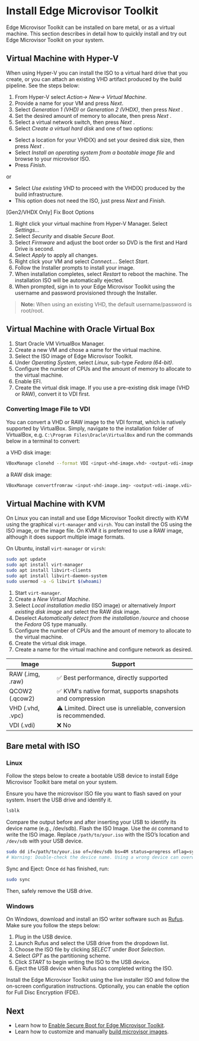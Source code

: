 # Install Edge Microvisor Toolkit

Edge Microvisor Toolkit can be installed on bare metal, or as a virtual machine. This section
describes in detail how to quickly install and try out Edge Microvisor Toolkit on your system.

## Virtual Machine with Hyper-V

When using Hyper-V you can install the ISO to a virtual hard drive that you create, or
you can attach an existing VHD artifact produced by the build pipeline. See the steps below:

1. From Hyper-V select *Action-> New-> Virtual Machine*.
2. Provide a name for your VM and press *Next*.
3. Select *Generation 1 (VHD)* or *Generation 2 (VHDX)*, then press *Next* .
4. Set the desired amount of memory to allocate, then press *Next* .
5. Select a virtual network switch, then press *Next* .
6. Select *Create a virtual hard disk* and one of two options:
  - Select a location for your VHD(X) and set your desired disk size, then press *Next* .
  - Select *Install an operating system from a bootable image file* and browse to your microvisor ISO.
  - Press *Finish*.

  or

  - Select *Use existing VHD* to proceed with the VHD(X) produced by the build infrastructure.
  - This option does not need the ISO, just press *Next* and *Finish*.

[Gen2/VHDX Only] Fix Boot Options

1. Right click your virtual machine from Hyper-V Manager. Select *Settings...*
2. Select *Security* and disable *Secure Boot*.
3. Select *Firmware* and adjust the boot order so DVD is the first and Hard Drive is second.
4. Select *Apply* to apply all changes.
5. Right click your VM and select *Connect...*. Select *Start*.
6. Follow the Installer prompts to install your image.
7. When installation completes, select *Restart* to reboot the machine. The installation ISO will be automatically ejected.
8. When prompted, sign in to your Edge Microvisor Toolkit using the username and password provisioned through the Installer.

> **Note:**
  When using an existing VHD, the default username/password is root/root.

## Virtual Machine with Oracle Virtual Box

1. Start Oracle VM VirtualBox Manager.
2. Create a new VM and chose a name for the virtual machine.
3. Select the ISO image of Edge Microvisor Toolkit.
4. Under *Operating System*, select *Linux*, sub-type *Fedora (64-bit)*.
5. Configure the number of CPUs and the amount of memory to allocate to the virtual machine.
6. Enable EFI.
7. Create the virtual disk image. If you use a pre-existing disk image (VHD or RAW), convert it to VDI first.

### Converting Image File to VDI

You can convert a VHD or RAW image to the VDI format, which is natively supported by VirtualBox.
Simply, navigate to the installation folder of VirtualBox, e.g. `C:\Program Files\Oracle\VirtualBox`
and run the commands below in a terminal to convert:

a VHD disk image:

```bash
VBoxManage clonehd --format VDI <input-vhd-image.vhd> <output-vdi-image.vdi>
```

a RAW disk image:

```bash
VBoxManage convertfromraw <input-vhd-image.img> <output-vdi-image.vdi> --format VDI
```

## Virtual Machine with KVM

On Linux you can install and use Edge Microvisor Toolkit directly with KVM using the graphical `virt-manager` and `virsh`. You can install the OS using the ISO image, or the image file. On KVM it is preferred to use a RAW image, although it does support multiple image formats.

On Ubuntu, install `virt-manager` or `virsh`:

```bash
sudo apt update
sudo apt install virt-manager
sudo apt install libvirt-clients
sudo apt install libvirt-daemon-system
sudo usermod -a -G libvirt $(whoami)
```

1. Start `virt-manager`.
2. Create a *New Virtual Machine*.
3. Select *Local installation media* (ISO image) or alternatively *Import existing disk image* and select the RAW disk image.
4. Deselect *Automatically detect from the installation /source* and choose the *Fedora* OS type manually.
5. Configure the number of CPUs and the amount of memory to allocate to the virtual machine.
6. Create the virtual disk image.
7. Create a name for the virtual machine and configure network as desired.

| Image | Support |
| ----- | ------- |
| RAW (.img, .raw)| ✅ Best performance, directly supported|
| QCOW2 (.qcow2)  | ✅ KVM's native format, supports snapshots and compression|
| VHD (.vhd, .vpc)| ⚠️ Limited. Direct use is unreliable, conversion is recommended.|
| VDI (.vdi)      | ❌ No |

## Bare metal with ISO

### Linux

Follow the steps below to create a bootable USB device to install Edge Microvisor Toolkit bare metal on your system.

Ensure you have the microvisor ISO file you want to flash saved on your system. Insert the USB drive and identify it.

```bash
lsblk
```

Compare the output before and after inserting your USB to identify its device name (e.g., /dev/sdb). Flash the ISO Image. Use the `dd` command to write the ISO image. Replace `/path/to/your.iso` with the ISO’s location and `/dev/sdb` with your USB device.

```bash
sudo dd if=/path/to/your.iso of=/dev/sdb bs=4M status=progress oflag=sync
# Warning: Double-check the device name. Using a wrong device can overwrite data.
```

Sync and Eject: Once `dd` has finished, run:

```bash
sudo sync
```

Then, safely remove the USB drive.

### Windows

On Windows, download and install an ISO writer software such as [Rufus](https://rufus.ie).
Make sure you follow the steps below:

1. Plug in the USB device.
2. Launch Rufus and select the USB drive from the dropdown list.
3. Choose the ISO file by clicking *SELECT* under *Boot Selection*.
4. Select *GPT* as the partitioning scheme.
5. Click *START* to begin writing the ISO to the USB device.
6. Eject the USB device when Rufus has completed writing the ISO.

Install the Edge Microvisor Toolkit using the live installer ISO and follow the on-screen configuration instructions. Optionally, you can enable
the option for Full Disc Encryption (FDE).

## Next

- Learn how to [Enable Secure Boot for Edge Microvisor Toolkit](sb-howto.md).
- Learn how to customize and manually [build microvisor images](building-howto.md).
